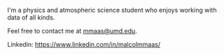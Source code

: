 I'm a physics and atmospheric science student who enjoys working with data of all kinds.

Feel free to contact me at mmaas@umd.edu.

Linkedin: https://www.linkedin.com/in/malcolmmaas/

<!--
**malcolmmaas/malcolmmaas** is a ✨ _special_ ✨ repository because its `README.md` (this file) appears on your GitHub profile.

Here are some ideas to get you started:

- 🔭 I’m currently working on ...
- 🌱 I’m currently learning ...
- 👯 I’m looking to collaborate on ...
- 🤔 I’m looking for help with ...
- 💬 Ask me about ...
- 📫 How to reach me: ...
- 😄 Pronouns: ...
- ⚡ Fun fact: ...
-->
